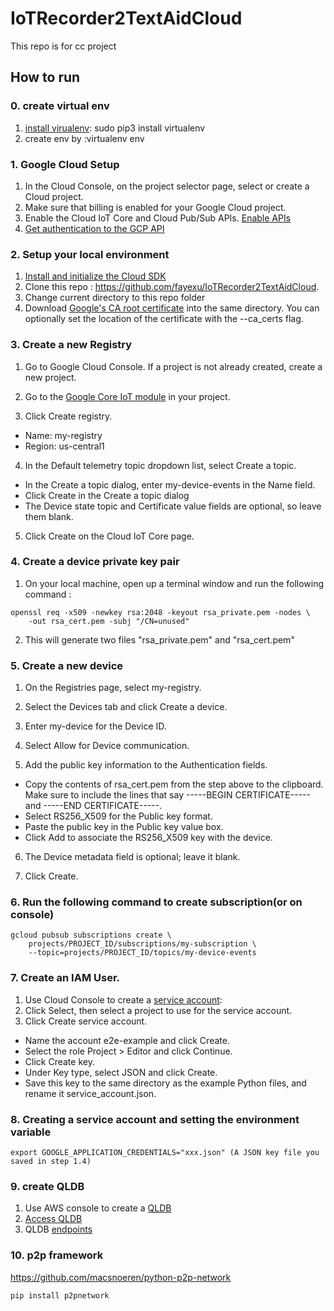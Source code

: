 # IoTRecorder2TextAidCloud
This repo is for cc project

## How to run

### 0. create virtual env
1. [install virualenv](https://virtualenv.pypa.io/en/latest/installation.html "Title"): sudo pip3 install virtualenv
2. create env by :virtualenv env

### 1. Google Cloud Setup
1. In the Cloud Console, on the project selector page, select or create a Cloud project.
2. Make sure that billing is enabled for your Google Cloud project.
3. Enable the Cloud IoT Core and Cloud Pub/Sub APIs. [Enable APIs](https://console.cloud.google.com/flows/enableapi?apiid=cloudiot.googleapis.com,pubsub&_ga=2.87379615.606901808.1589575300-1724261215.1588892683 "Title")
4. [Get authentication to the GCP API](https://cloud.google.com/docs/authentication/getting-started "Title")
### 2. Setup your local environment

1. [Install and initialize the Cloud SDK](https://cloud.google.com/sdk/docs/ "Title")
2. Clone this repo : https://github.com/fayexu/IoTRecorder2TextAidCloud. 
3. Change current directory to this repo folder
4. Download [Google's CA root certificate](https://pki.goog/roots.pem "Title") into the same directory. You can optionally set the location of the certificate with the --ca_certs flag.

### 3. Create a new Registry
1. Go to Google Cloud Console. If a project is not already created, create a new project.

2. Go to the [Google Core IoT module](https://console.cloud.google.com/iot?_ga=2.52683439.606901808.1589575300-1724261215.1588892683 "Title") in your project. 

3. Click Create registry.
* Name: my-registry
* Region: us-central1
4.  In the Default telemetry topic dropdown list, select Create a topic.
* In the Create a topic dialog, enter my-device-events in the Name field.
* Click Create in the Create a topic dialog
* The Device state topic and Certificate value fields are optional, so leave them blank.
5. Click Create on the Cloud IoT Core page.

### 4. Create a device private key pair
1. On your local machine, open up a terminal window and run the following command : 
```shell
openssl req -x509 -newkey rsa:2048 -keyout rsa_private.pem -nodes \
    -out rsa_cert.pem -subj "/CN=unused"
```

2. This will generate two files "rsa_private.pem" and "rsa_cert.pem"

### 5. Create a new device
1. On the Registries page, select my-registry.

2. Select the Devices tab and click Create a device.

3. Enter my-device for the Device ID.

4. Select Allow for Device communication.

5. Add the public key information to the Authentication fields.

* Copy the contents of rsa_cert.pem from the step above to the clipboard. Make sure to include the lines that say -----BEGIN CERTIFICATE----- and -----END CERTIFICATE-----.
* Select RS256_X509 for the Public key format.
* Paste the public key in the Public key value box.
* Click Add to associate the RS256_X509 key with the device.
6. The Device metadata field is optional; leave it blank.

7. Click Create.


### 6. Run the following command to create subscription(or on console)
```shell
gcloud pubsub subscriptions create \
    projects/PROJECT_ID/subscriptions/my-subscription \
    --topic=projects/PROJECT_ID/topics/my-device-events
```

### 7. Create an IAM User. 
1. Use Cloud Console to create a [service account](https://console.cloud.google.com/iam-admin/serviceaccounts/?_ga=2.153330239.606901808.1589575300-1724261215.1588892683 "Title"):
2. Click Select, then select a project to use for the service account.
3. Click Create service account.
- Name the account e2e-example and click Create.
- Select the role Project > Editor and click Continue.
- Click Create key.
- Under Key type, select JSON and click Create.
- Save this key to the same directory as the example Python files, and rename it service_account.json.

### 8. Creating a service account and setting the environment variable
```shell
export GOOGLE_APPLICATION_CREDENTIALS="xxx.json" (A JSON key file you saved in step 1.4)
```

### 9. create QLDB
1. Use AWS console to create a [QLDB](https://ap-southeast-1.console.aws.amazon.com/qldb/home?region=ap-southeast-1#getting-started "Title")
2. [Access QLDB](https://docs.aws.amazon.com/qldb/latest/developerguide/accessing.html "Title") 
3. QLDB [endpoints](https://docs.aws.amazon.com/general/latest/gr/qldb.html "Title")


### 10. p2p framework
https://github.com/macsnoeren/python-p2p-network
```shell
pip install p2pnetwork
```
